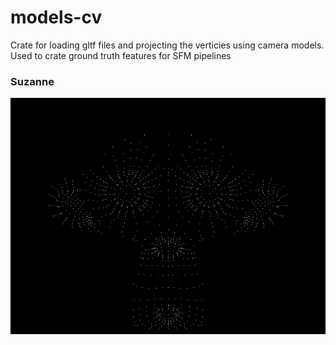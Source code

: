 # models-cv
Crate for loading gltf files and projecting the verticies using camera models. Used to crate ground truth features for SFM pipelines


### Suzanne
![suzanne](doc/test_suzanne_triangle_filtered.png)